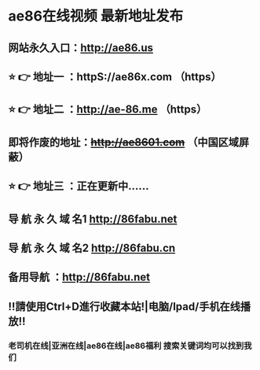 # ae86在线视频 最新地址发布 
## 网站永久入口：http://ae86.us          
## ⭐️ 👉 地址一 ：httpS://ae86x.com  （https）
## ⭐️ 👉 地址二 ：http://ae-86.me     （https）
##  即将作废的地址：~~http://ae8601.com~~ （中国区域屏蔽）
## ⭐️ 👉 地址三 ：正在更新中......
## 导 航 永 久 域 名1   http://86fabu.net
## 导 航 永 久 域 名2   http://86fabu.cn   
## 备用导航 ：http://86fabu.net
## ‼️請使用Ctrl+D進行收藏本站!|电脑/Ipad/手机在线播放‼️
### 老司机在线|亚洲在线|ae86在线|ae86福利  搜索关键词均可以找到我们

